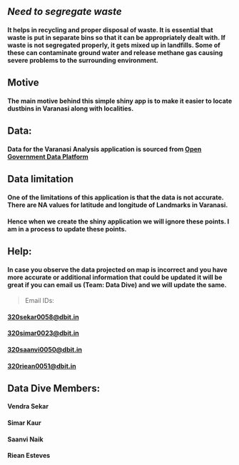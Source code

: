 ## *Need to segregate waste*

#### It helps in recycling and proper disposal of waste.  It is essential that waste is put in separate bins so that it can be appropriately dealt with. If waste is not segregated properly, it gets mixed up in landfills. Some of these can contaminate ground water and release methane gas causing severe problems to the surrounding environment.

## Motive
#### The main motive behind this simple shiny app is to make it easier to locate dustbins in Varanasi along with localities.

## Data:
#### Data for the Varanasi Analysis application is sourced from [Open Government Data Platform](https://dataspace.niua.org/dataset/varanasi)


## Data limitation
#### One of the limitations of this application is that the data is not accurate.  There are  NA values for latitude and longitude of Landmarks in Varanasi.

#### Hence when we create the shiny application we will ignore these points. I am in a process to update these points.

## Help:
#### In case you observe the data projected on map is incorrect and you have more accurate or additional information that could be updated it will be great if you can email us (Team: Data Dive) and we will update the same.

>Email IDs:
#### 320sekar0058@dbit.in
#### 320simar0023@dbit.in
#### 320saanvi0050@dbit.in
#### 320riean0051@dbit.in


## Data Dive Members:
#### Vendra Sekar

#### Simar Kaur

#### Saanvi Naik

#### Riean Esteves

